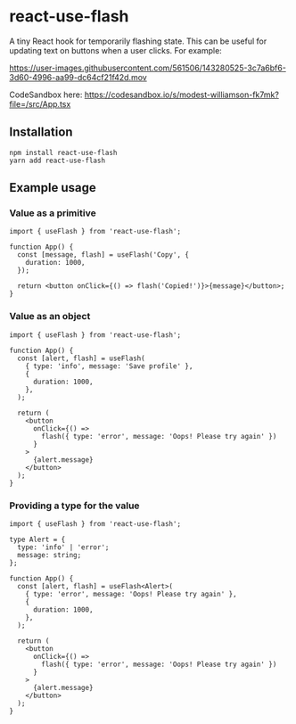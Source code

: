 # react-use-flash

A tiny React hook for temporarily flashing state. This can be useful for updating text on buttons when a user clicks. For example:

https://user-images.githubusercontent.com/561506/143280525-3c7a6bf6-3d60-4996-aa99-dc64cf21f42d.mov

CodeSandbox here: https://codesandbox.io/s/modest-williamson-fk7mk?file=/src/App.tsx

## Installation

```
npm install react-use-flash
yarn add react-use-flash
```

## Example usage

### Value as a primitive

```tsx
import { useFlash } from 'react-use-flash';

function App() {
  const [message, flash] = useFlash('Copy', {
    duration: 1000,
  });

  return <button onClick={() => flash('Copied!')}>{message}</button>;
}
```

### Value as an object

```tsx
import { useFlash } from 'react-use-flash';

function App() {
  const [alert, flash] = useFlash(
    { type: 'info', message: 'Save profile' },
    {
      duration: 1000,
    },
  );

  return (
    <button
      onClick={() =>
        flash({ type: 'error', message: 'Oops! Please try again' })
      }
    >
      {alert.message}
    </button>
  );
}
```

### Providing a type for the value

```tsx
import { useFlash } from 'react-use-flash';

type Alert = {
  type: 'info' | 'error';
  message: string;
};

function App() {
  const [alert, flash] = useFlash<Alert>(
    { type: 'error', message: 'Oops! Please try again' },
    {
      duration: 1000,
    },
  );

  return (
    <button
      onClick={() =>
        flash({ type: 'error', message: 'Oops! Please try again' })
      }
    >
      {alert.message}
    </button>
  );
}
```
